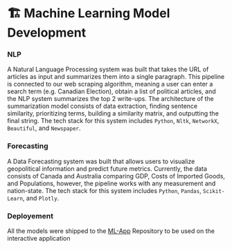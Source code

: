 # 🏗 Machine Learning Model Development
### NLP
A Natural Language Processing system was built that takes the URL of articles as input and summarizes them into a single paragraph. This pipeline is connected to our web scraping algorithm, meaning a user can enter a search term (e.g. Canadian Election), obtain a list of political articles, and the NLP system summarizes the top 2 write-ups. The architecture of the summarization model consists of data extraction, finding sentence similarity, prioritizing terms, building a similarity matrix, and outputting the final string. The tech stack for this system includes `Python`, `Nltk`, `NetworkX`, `Beautiful`, and `Newspaper`.
### Forecasting
A Data Forecasting system was built that allows users to visualize geopolitical information and predict future metrics. Currently, the data consists of Canada and Australia comparing GDP, Costs of Imported Goods, and Populations, however, the pipeline works with any measurement and nation-state. The tech stack for this system includes `Python`, `Pandas`, `Scikit-Learn`, and `Plotly`.
### Deployement
All the models were shipped to the [ML-App](https://github.com/Diplomatica-HTN/ML-App) Repository to be used on the interactive application